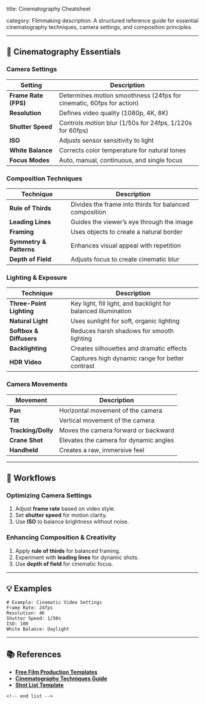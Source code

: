 title: Cinematography Cheatsheet

category: Filmmaking
description: A structured reference guide for essential cinematography techniques, camera settings, and composition principles.

---

## 🎥 Cinematography Essentials

### **Camera Settings**

| Setting                    | Description                                                          |
| -------------------------- | -------------------------------------------------------------------- |
| **Frame Rate (FPS)** | Determines motion smoothness (24fps for cinematic, 60fps for action) |
| **Resolution**       | Defines video quality (1080p, 4K, 8K)                                |
| **Shutter Speed**    | Controls motion blur (1/50s for 24fps, 1/120s for 60fps)             |
| **ISO**              | Adjusts sensor sensitivity to light                                  |
| **White Balance**    | Corrects color temperature for natural tones                         |
| **Focus Modes**      | Auto, manual, continuous, and single focus                           |

### **Composition Techniques**

| Technique                     | Description                                            |
| ----------------------------- | ------------------------------------------------------ |
| **Rule of Thirds**      | Divides the frame into thirds for balanced composition |
| **Leading Lines**       | Guides the viewer’s eye through the image             |
| **Framing**             | Uses objects to create a natural border                |
| **Symmetry & Patterns** | Enhances visual appeal with repetition                 |
| **Depth of Field**      | Adjusts focus to create cinematic blur                 |

### **Lighting & Exposure**

| Technique                      | Description                                                    |
| ------------------------------ | -------------------------------------------------------------- |
| **Three-Point Lighting** | Key light, fill light, and backlight for balanced illumination |
| **Natural Light**        | Uses sunlight for soft, organic lighting                       |
| **Softbox & Diffusers**  | Reduces harsh shadows for smooth lighting                      |
| **Backlighting**         | Creates silhouettes and dramatic effects                       |
| **HDR Video**            | Captures high dynamic range for better contrast                |

### **Camera Movements**

| Movement                 | Description                            |
| ------------------------ | -------------------------------------- |
| **Pan**            | Horizontal movement of the camera      |
| **Tilt**           | Vertical movement of the camera        |
| **Tracking/Dolly** | Moves the camera forward or backward   |
| **Crane Shot**     | Elevates the camera for dynamic angles |
| **Handheld**       | Creates a raw, immersive feel          |

---

## 🔄 Workflows

### **Optimizing Camera Settings**

1. Adjust **frame rate** based on video style.
2. Set **shutter speed** for motion clarity.
3. Use **ISO** to balance brightness without noise.

### **Enhancing Composition & Creativity**

1. Apply **rule of thirds** for balanced framing.
2. Experiment with **leading lines** for dynamic shots.
3. Use **depth of field** for cinematic focus.

---

## 💡 Examples

```plaintext
# Example: Cinematic Video Settings
Frame Rate: 24fps  
Resolution: 4K  
Shutter Speed: 1/50s  
ISO: 100  
White Balance: Daylight  
```

---

## 📚 References

- **[Free Film Production Templates](https://www.studiobinder.com/film-production-documents/)**
- **[Cinematography Techniques Guide](https://www.studiobinder.com/blog/cinematography-techniques-no-film-school/)**
- **[Shot List Template](https://id.pinterest.com/pin/447967494189020120/)**

```
<!-- end list -->
```
